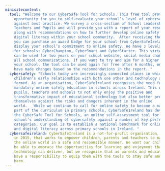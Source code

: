 ```yaml
---
minisitecontent:
  tool: "Welcome to our CyberSafe Tool for Schools. This free tool provides an
    opportunity for you to self-evaluate your school’s level of cybersafety
    against best practice. We survey a cross-section of School Leadership,
    Teachers and Pupils and will provide you with a report of your results,
    along with recommendations on how to further develop online safety and
    digital literacy within your school community.  After receiving the report
    you can purchase an award badge for your school from CyberSafeIreland to
    display your school’s commitment to online safety. We have 3 levels of award
    for schools: CyberChampion, CyberSmart and CyberStarter. This virtual badge
    can be used for two years on your school website, social media channels and
    all school communications. If you want to try and aim for a higher award for
    your school, the tool can be used again for free after 6 months, once you
    have made changes based on the recommendations in the report. "
  cybersafety: "Schools today are increasingly connected places in which
    children’s early relationships with both one other and technology are
    formed. As an organisation, CyberSafeIreland recognises the need for
    mandatory online safety education in schools across Ireland. This will allow
    pupils, teachers and schools to not only enjoy the positive and
    transformative impact of educational technology but also better protect
    themselves against the risks and dangers inherent in the online
    world.   While we continue to call for online safety to become a mandatory
    part of the curriculum in primary schools, CyberSafeIreland has developed
    the CyberSafe Tool for Schools, an online self-assessment tool for measuring
    school’s understanding of cybersafety against a number of key performance
    categories. Our goal is to establish a national benchmark for online safety
    and digital literacy across primary schools in Ireland. "
  cybersafeireland: CyberSafeIreland is a not-for-profit organisation, established
    in 2015, that works to empower children, parents and teachers to navigate
    the online world in a safe and responsible manner. We want our children to
    be able to embrace the opportunities for learning and enjoyment that
    technology can deliver, but we recognise that as parents and educators we
    have a responsibility to equip them with the tools to stay safe and avoid
    harm.
---
```

